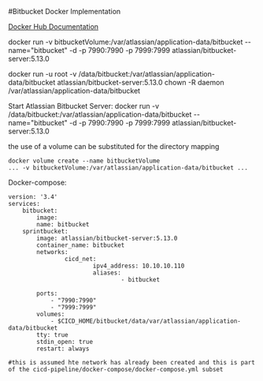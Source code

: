 #Bitbucket Docker Implementation

[Docker Hub Documentation](https://hub.docker.com/r/atlassian/bitbucket-server:5.13.0/)



docker run -v bitbucketVolume:/var/atlassian/application-data/bitbucket --name="bitbucket" -d -p 7990:7990 -p 7999:7999 atlassian/bitbucket-server:5.13.0




docker run -u root -v /data/bitbucket:/var/atlassian/application-data/bitbucket atlassian/bitbucket-server:5.13.0 chown -R daemon  /var/atlassian/application-data/bitbucket




Start Atlassian Bitbucket Server:
docker run -v /data/bitbucket:/var/atlassian/application-data/bitbucket --name="bitbucket" -d -p 7990:7990 -p 7999:7999 atlassian/bitbucket-server:5.13.0

the use of a volume can be substituted for the directory mapping
```
docker volume create --name bitbucketVolume
... -v bitbucketVolume:/var/atlassian/application-data/bitbucket ...
```

Docker-compose:
```
version: '3.4'
services:
    bitbucket:
	    image: 
		name: bitbucket
    sprintbucket:
        image: atlassian/bitbucket-server:5.13.0
        container_name: bitbucket
        networks:
                cicd_net:
                        ipv4_address: 10.10.10.110
                        aliases:
                                - bitbucket

        ports:
            - "7990:7990"
            - "7999:7999"
        volumes:
            - $CICD_HOME/bitbucket/data/var/atlassian/application-data/bitbucket
        tty: true
        stdin_open: true
        restart: always

#this is assumed hte network has already been created and this is part of the cicd-pipeline/docker-compose/docker-compose.yml subset
```




